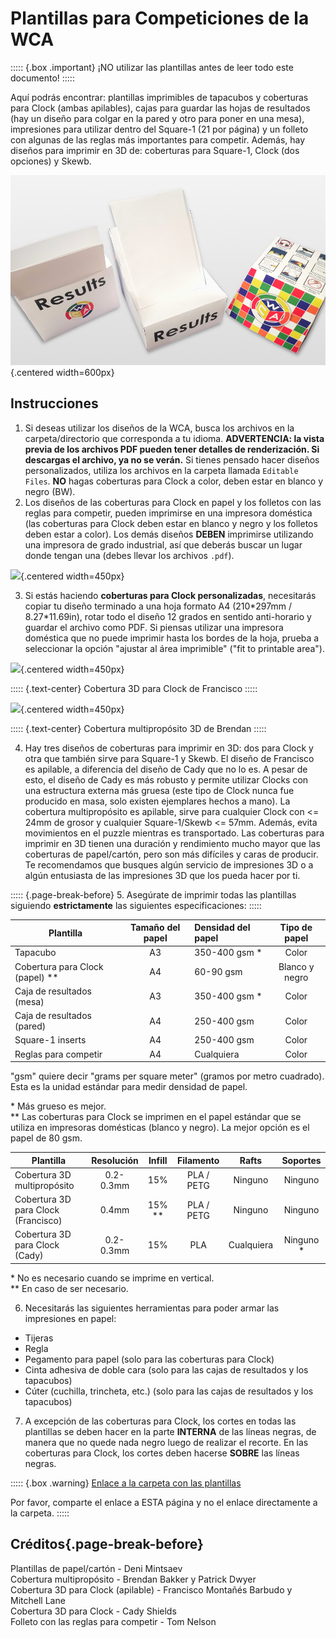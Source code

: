 # Plantillas para Competiciones de la WCA

::::: {.box .important}
¡NO utilizar las plantillas antes de leer todo este documento!
:::::

Aquí podrás encontrar: plantillas imprimibles de tapacubos y coberturas para Clock (ambas apilables), cajas para guardar las hojas de resultados (hay un diseño para colgar en la pared y otro para poner en una mesa), impresiones para utilizar dentro del Square-1 (21 por página) y un folleto con algunas de las reglas más importantes para competir. Además, hay diseños para imprimir en 3D de: coberturas para Square-1, Clock (dos opciones) y Skewb.

![](images/results_boxes_and_cube_cover.jpg){.centered width=600px}

## Instrucciones

1. Si deseas utilizar los diseños de la WCA, busca los archivos en la carpeta/directorio que corresponda a tu idioma. **ADVERTENCIA: la vista previa de los archivos PDF pueden tener detalles de renderización. Si descargas el archivo, ya no se verán.** Si tienes pensado hacer diseños personalizados, utiliza los archivos en la carpeta llamada `Editable Files`. **NO** hagas coberturas para Clock a color, deben estar en blanco y negro (BW).
2. Los diseños de las coberturas para Clock en papel y los folletos con las reglas para competir, pueden imprimirse en una impresora doméstica (las coberturas para Clock deben estar en blanco y negro y los folletos deben estar a color). Los demás diseños **DEBEN** imprimirse utilizando una impresora de grado industrial, así que deberás buscar un lugar donde tengan una (debes llevar los archivos `.pdf`).

![](images/paper_clock_covers.jpg){.centered width=450px}

3. Si estás haciendo **coberturas para Clock personalizadas**, necesitarás copiar tu diseño terminado a una hoja formato A4 (210\*297mm / 8.27\*11.69in), rotar todo el diseño 12 grados en sentido anti-horario y guardar el archivo como PDF. Si piensas utilizar una impresora doméstica que no puede imprimir hasta los bordes de la hoja, prueba a seleccionar la opción "ajustar al área imprimible" ("fit to printable area").

![](images/clock_in_3d_cover.jpg){.centered width=450px}

::::: {.text-center}
Cobertura 3D para Clock de Francisco
:::::

![](images/sq1_in_3d_cover.jpg){.centered width=450px}

::::: {.text-center}
Cobertura multipropósito 3D de Brendan
:::::

4. Hay tres diseños de coberturas para imprimir en 3D: dos para Clock y otra que también sirve para Square-1 y Skewb. El diseño de Francisco es apilable, a diferencia del diseño de Cady que no lo es. A pesar de esto, el diseño de Cady es más robusto y permite utilizar Clocks con una estructura externa más gruesa (este tipo de Clock nunca fue producido en masa, solo existen ejemplares hechos a mano). La cobertura multipropósito es apilable, sirve para cualquier Clock con <= 24mm de grosor y cualquier Square-1/Skewb <= 57mm. Además, evita movimientos en el puzzle mientras es transportado. Las coberturas para imprimir en 3D tienen una duración y rendimiento mucho mayor que las coberturas de papel/cartón, pero son más difíciles y caras de producir. Te recomendamos que busques algún servicio de impresiones 3D o a algún entusiasta de las impresiones 3D que los pueda hacer por ti.

::::: {.page-break-before}
5. Asegúrate de imprimir todas las plantillas siguiendo **estrictamente** las siguientes especificaciones:
:::::

| Plantilla                         | Tamaño del papel | Densidad del papel | Tipo de papel  |
| --------------------------------- | :--------------: | :----------------- | :------------: |
| Tapacubo                          |        A3        | 350-400 gsm \*     |     Color      |
| Cobertura para Clock (papel) \*\* |        A4        | 60-90 gsm          | Blanco y negro |
| Caja de resultados (mesa)         |        A3        | 350-400 gsm \*     |     Color      |
| Caja de resultados (pared)        |        A4        | 250-400 gsm        |     Color      |
| Square-1 inserts                  |        A4        | 250-400 gsm        |     Color      |
| Reglas para competir              |        A4        | Cualquiera         |     Color      |

"gsm" quiere decir "grams per square meter" (gramos por metro cuadrado). Esta es la unidad estándar para medir densidad de papel.

\* Más grueso es mejor.<br/>
\*\* Las coberturas para Clock se imprimen en el papel estándar que se utiliza en impresoras domésticas (blanco y negro). La mejor opción es el papel de 80 gsm.

| Plantilla                           | Resolución |  Infill  | Filamento  |   Rafts    |  Soportes  |
| ----------------------------------- | :--------: | :------: | :--------: | :--------: | :--------: |
| Cobertura 3D multipropósito         | 0.2-0.3mm  |   15%    | PLA / PETG |  Ninguno   |  Ninguno   |
| Cobertura 3D para Clock (Francisco) |   0.4mm    | 15% \*\* | PLA / PETG |  Ninguno   |  Ninguno   |
| Cobertura 3D para Clock (Cady)      | 0.2-0.3mm  |   15%    |    PLA     | Cualquiera | Ninguno \* |

\* No es necesario cuando se imprime en vertical.<br/>
\*\* En caso de ser necesario.

6. Necesitarás las siguientes herramientas para poder armar las impresiones en papel:

- Tijeras
- Regla
- Pegamento para papel (solo para las coberturas para Clock)
- Cinta adhesiva de doble cara (solo para las cajas de resultados y los tapacubos)
- Cúter (cuchilla, trincheta, etc.) (solo para las cajas de resultados y los tapacubos)

7. A excepción de las coberturas para Clock, los cortes en todas las plantillas se deben hacer en la parte **INTERNA** de las líneas negras, de manera que no quede nada negro luego de realizar el recorte. En las coberturas para Clock, los cortes deben hacerse **SOBRE** las líneas negras.

::::: {.box .warning}
[Enlace a la carpeta con las plantillas](https://drive.google.com/drive/folders/1EVqEWSqruZ8_vEJpUmqhFUqaikzgUkkP?usp=sharing)

Por favor, comparte el enlace a ESTA página y no el enlace directamente a la carpeta.
:::::

## Créditos{.page-break-before}

Plantillas de papel/cartón - Deni Mintsaev<br/>
Cobertura multipropósito - Brendan Bakker y Patrick Dwyer<br/>
Cobertura 3D para Clock (apilable) - Francisco Montañés Barbudo y Mitchell Lane<br/>
Cobertura 3D para Clock - Cady Shields<br/>
Folleto con las reglas para competir - Tom Nelson
